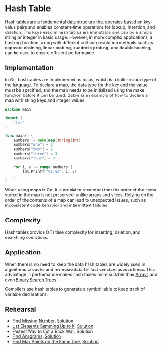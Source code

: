 # Hash Table

Hash tables are a fundamental data structure that operates based on key-value pairs and enables constant-time operations for lookup, insertion, and deletion. The keys used in hash tables are immutable and can be a simple string or integer in basic usage. However, in more complex applications, a hashing function, along with different collision resolution methods such as separate chaining, linear probing, quadratic probing, and double hashing, can be used to ensure efficient performance.

## Implementation

In Go, hash tables are implemented as maps, which is a built-in data type of the language. To declare a map, the data type for the key and the value must be specified, and the map needs to be initialized using the make function before it can be used. Below is an example of how to declare a map with string keys and integer values:

```Go
package main

import (
	"fmt"
)

func main() {
	numbers := make(map[string]int)
	numbers["one"] = 1
	numbers["two"] = 2
	numbers["three"] = 3
	numbers["four"] = 4

	for i, v := range numbers {
		fmt.Printf("%s:%d", i, v)
	}
}
```

When using maps in Go, it is crucial to remember that the order of the items stored in the map is not preserved, unlike arrays and slices. Relying on the order of the contents of a map can lead to unexpected issues, such as inconsistent code behavior and intermittent failures.

## Complexity

Hash tables provide O(1) time complexity for inserting, deletion, and searching operations.

## Application

When there is no need to keep the data hash tables are widely used in algorithms to cache and memoize data for fast constant access times. This advantage in performance makes hash tables more suitable than [Arrays](../arrays) and even [Binary Search Trees](../tree).

Compilers use hash tables to generate a symbol table to keep track of variable declarations.

## Rehearsal

* [Find Missing Number](missing_number_test.go), [Solution](missing_number.go)
* [List Elements Summing Up to K](sum_up_to_k_test.go), [Solution](sum_up_to_k.go)
* [Fastest Way to Cut a Brick Wall](cut_brick_wall_test.go), [Solution](cut_brick_wall.go)
* [Find Anagrams](find_anagrams_test.go), [Solution](find_anagrams.go)
* [Find Max Points on the Same Line](max_points_on_line_test.go), [Solution](max_points_on_line.go)
